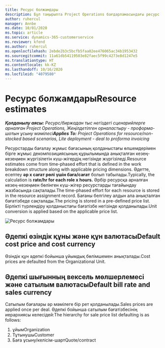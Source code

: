 ```yaml
---
title: Ресурс болжамдары
description: Бұл тақырыпта Project Operations бағдарламасындағы ресурс бағалауларының есептелу жолы туралы ақпарат берілген.
author: ruhercul
manager: Annbe
ms.date: 10/01/2020
ms.topic: article
ms.service: dynamics-365-customerservice
ms.reviewer: kfend
ms.author: ruhercul
ms.openlocfilehash: 2ebde2b3c5bcfb5faa02ee476065ac34b1953432
ms.sourcegitcommit: 11a61db54119503e82faec5f99c4273e8d1247e5
ms.translationtype: HT
ms.contentlocale: kk-KZ
ms.lasthandoff: 10/16/2020
ms.locfileid: "4079580"
---
```

# <a name="resource-estimates"></a><span data-ttu-id="83eea-103">Ресурс болжамдары</span><span class="sxs-lookup"><span data-stu-id="83eea-103">Resource estimates</span></span>

<span data-ttu-id="83eea-104">_**Қолданылу аясы:** Ресурс/биржадан тыс негіздегі сценарийлерге арналған Project Operations, Жеңілдетілген орналастыру - проформа-шотын ұсыну мәмілесі_</span><span class="sxs-lookup"><span data-stu-id="83eea-104">_**Applies To:** Project Operations for resource/non-stocked based scenarios, Lite deployment - deal to proforma invoicing_</span></span>

<span data-ttu-id="83eea-105">Ресурстарды бағалау жұмыс бағасының қолданыстағы өлшемдерімен бірге жұмыс декомпозициясының құрылымында анықталған кезең-кезеңмен жүргізілетін күш-жігердің негізінде жүргізіледі.</span><span class="sxs-lookup"><span data-stu-id="83eea-105">Resource estimates come from time-phased effort that is defined in the work breakdown structure along with applicable pricing dimensions.</span></span> <span data-ttu-id="83eea-106">Әдетте, есептеу **әр x сағат рөлі үшін баға/сағат** болып табылады.</span><span class="sxs-lookup"><span data-stu-id="83eea-106">Typically, the calculation is **rate/hr for each role x hours.**</span></span> <span data-ttu-id="83eea-107">Әрбір ресурсқа арналған кезең-кезеңмен бөлінген күш-жігер ресурстарды тағайындау жазбасында сақталады.</span><span class="sxs-lookup"><span data-stu-id="83eea-107">The time-phased effort for each resource is stored in the resource assignment record.</span></span> <span data-ttu-id="83eea-108">Бағаны белгілеу алдын ала анықталған бағатізбеде сақталады.</span><span class="sxs-lookup"><span data-stu-id="83eea-108">The pricing is stored in a pre-defined price list.</span></span> <span data-ttu-id="83eea-109">Бірлікті түрлендіру қолданыстағы бағатізбе негізінде қолданылады.</span><span class="sxs-lookup"><span data-stu-id="83eea-109">Unit conversion is applied based on the applicable price list.</span></span>

![Ресурс болжамдары](./media/navigation12.png)

## <a name="default-cost-price-and-cost-currency"></a><span data-ttu-id="83eea-111">Әдепкі өзіндік құны және құн валютасы</span><span class="sxs-lookup"><span data-stu-id="83eea-111">Default cost price and cost currency</span></span>

<span data-ttu-id="83eea-112">Өзіндік құн әдепкі бойынша ұйымдық бөлімшемен анықталады.</span><span class="sxs-lookup"><span data-stu-id="83eea-112">Cost prices are defaulted from the Organizational Unit.</span></span>

## <a name="default-bill-rate-and-sales-currency"></a><span data-ttu-id="83eea-113">Әдепкі шығынның вексель мөлшерлемесі және сатылым валютасы</span><span class="sxs-lookup"><span data-stu-id="83eea-113">Default bill rate and sales currency</span></span>

<span data-ttu-id="83eea-114">Сатылым бағалары әр мәмілеге бір рет қолданылады.</span><span class="sxs-lookup"><span data-stu-id="83eea-114">Sales prices are applied once per deal.</span></span> <span data-ttu-id="83eea-115">Әдепкі бойынша сатылым бағатізбесінің иерархиясы келесідей:</span><span class="sxs-lookup"><span data-stu-id="83eea-115">The hierarchy for sale price list defaulting is as follows:</span></span>

1. <span data-ttu-id="83eea-116">ұйым</span><span class="sxs-lookup"><span data-stu-id="83eea-116">Organization</span></span>
2. <span data-ttu-id="83eea-117">Тұтынушы</span><span class="sxs-lookup"><span data-stu-id="83eea-117">Customer</span></span>
3. <span data-ttu-id="83eea-118">Баға ұсыну/келісім-шарт</span><span class="sxs-lookup"><span data-stu-id="83eea-118">Quote/contract</span></span>
